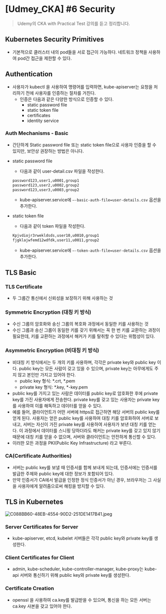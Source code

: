 # [Udmey_CKA] #6 Security

> Udemy의 CKA with Practical Test 강의를 듣고 정리합니다.

## Kubernetes Security Primitives

- 기본적으로 클러스터 내의 pod들을 서로 접근이 가능하다. 네트워크 정책을 사용하여 pod간 접근을 제한할 수 있다.

## Authentication

- 사용자가 kubectl 을 사용하여 명령어를 입력하면, kube-apiserver는 요청을 처리하기 전에 사용자를 인증하는 절차를 거친다.
    - 인증은 다음과 같은 다양한 방식으로 인증할 수 있다.
        - static password file
        - static token file
        - certificates
        - identity service

### Auth Mechanisms - Basic

- 간단하게 Static password file 또는 static token file으로 사용자 인증을 할 수 있지만, 보안상 권장하는 방법은 아니다.
- static password file
    - 다음과 같이 user-detail.csv 파일을 작성한다.
    
    ```bash
    password123,user1,u0001,group1
    password123,user2,u0002,group2
    password123,user3,u0003,group2
    ```
    
    - kube-apiserver.service에 `—-basic-auth-file=user-details.csv` 옵션을 추가한다.
- static token file
    - 다음과 같이 token 파일을 작성한다.
    
    ```bash
    Kpjvdiojr3rwekldsds,user10,u0010,group1
    fjgklajwfemd12wdfdk,user11,u0011,group2
    ```
    
    - kube-apiserver.service에 `—-token-auth-file=user-details.csv` 옵션을 추가한다.
    

## TLS Basic

### TLS Certificate

- 두 그룹간 통신에서 신뢰성을 보장하기 위해 사용하는 것

### Symmetric Encryption (대칭 키 방식)

- 수신 그룹의 암호화와 송신 그룹의 복호화 과정에서 동일한 키를 사용하는 것
- 수신 그룹과 송신 그룹이 동일한 키를 갖기 위해서는 꼭 한 번 키를 교환하는 과정이 필요한데, 키를 교환하는 과정에서 해커가 키를 탈취할 수 있다는 위험성이 있다.

### Asymmetric Encryption (비대칭 키 방식)

- 비대칭 키 방식에서는 두 개의 키를 사용하며, 각각은 private key와 public key 이다. public key는 모든 사람이 갖고 있을 수 있으며, private key는 아무에게도 주지 않고 본인만 가지고 있어야 한다.
    - public key 형식: *.crt, *.pem
    - private key 형식: *.key, *-key.pem
- public key를 가지고 있는 사람은 데이터를 public key로 암호화한 후에 private key를 가진 사용자에게 전송한다. private key를 갖고 있는 사용자는 private key를 사용하여 이를 해독하고 데이터를 얻을 수 있다.
- 예를 들어, 클라이언트가 어떤 서버에 https로 접근하면 해당 서버의 public key를 얻게 된다. 사용자는 얻은 public key를 사용하여 대칭 키를 암호화하여 서버로 보내고, 서버는 자신이 가진 private key를 사용하여 사용자가 보낸 대칭 키를 얻는다. 이 과정에서 데이터를 스니핑 당하더라도 해커는 private key를 갖고 있지 않기 때문에 대칭 키를 얻을 수 없으며, 서버와 클라이언트는 안전하게 통신할 수 있다.
- 이러한 모든 과정을 PKI(Public Key Infrastructure) 라고 부른다.

### CA(Certificate Authorities)

- 서버는 public key를 보낼 때 인증서를 함께 보내게 되는데, 인증서에는 인증서를 발급한 주체와 public key에 대한 정보가 포함되어 있다.
- 만약 인증서가 CA에서 발급을 인정한 정식 인증서가 아닌 경우, 브라우저는 그 사실을 사용자에게 알려줌으로써 해킹을 방지할 수 있다.

## TLS in Kubernetes

![C088BB60-48EB-4554-90D2-251DE1417B41.jpeg](https://s3-us-west-2.amazonaws.com/secure.notion-static.com/a809f4ed-f2ce-4eb4-b016-74a54e0bbf2b/C088BB60-48EB-4554-90D2-251DE1417B41.jpeg)

### Server Certificates for Server

- kube-apiserver, etcd, kubelet 서버들은 각각 public key와 private key를 생성한다.

### Client Certificates for Client

- admin, kube-scheduler, kube-controller-manager, kube-proxy는 kube-api 서버와 통신하기 위해 public key와 private key를 생성한다.

### Certificate Creation

- openssl 을 사용하여 ca.key를 발급받을 수 있으며, 통신을 하는 모든 서버는 ca.key 사본을 갖고 있어야 한다.

